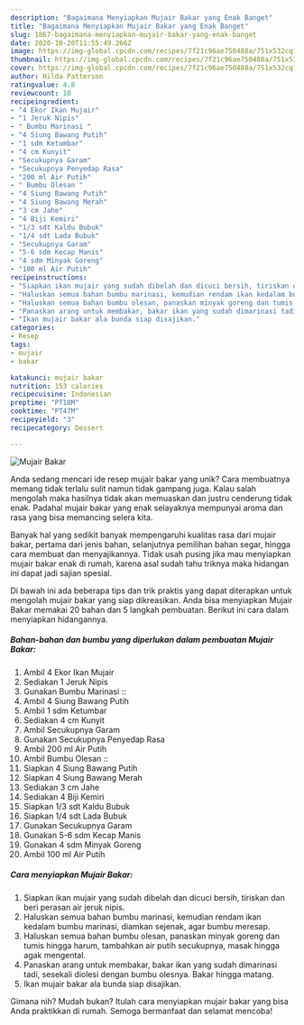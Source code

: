 ```yaml
---
description: "Bagaimana Menyiapkan Mujair Bakar yang Enak Banget"
title: "Bagaimana Menyiapkan Mujair Bakar yang Enak Banget"
slug: 1867-bagaimana-menyiapkan-mujair-bakar-yang-enak-banget
date: 2020-10-20T11:55:49.266Z
image: https://img-global.cpcdn.com/recipes/7f21c96ae750488a/751x532cq70/mujair-bakar-foto-resep-utama.jpg
thumbnail: https://img-global.cpcdn.com/recipes/7f21c96ae750488a/751x532cq70/mujair-bakar-foto-resep-utama.jpg
cover: https://img-global.cpcdn.com/recipes/7f21c96ae750488a/751x532cq70/mujair-bakar-foto-resep-utama.jpg
author: Hilda Patterson
ratingvalue: 4.8
reviewcount: 10
recipeingredient:
- "4 Ekor Ikan Mujair"
- "1 Jeruk Nipis"
- " Bumbu Marinasi "
- "4 Siung Bawang Putih"
- "1 sdm Ketumbar"
- "4 cm Kunyit"
- "Secukupnya Garam"
- "Secukupnya Penyedap Rasa"
- "200 ml Air Putih"
- " Bumbu Olesan "
- "4 Siung Bawang Putih"
- "4 Siung Bawang Merah"
- "3 cm Jahe"
- "4 Biji Kemiri"
- "1/3 sdt Kaldu Bubuk"
- "1/4 sdt Lada Bubuk"
- "Secukupnya Garam"
- "5-6 sdm Kecap Manis"
- "4 sdm Minyak Goreng"
- "100 ml Air Putih"
recipeinstructions:
- "Siapkan ikan mujair yang sudah dibelah dan dicuci bersih, tiriskan dan beri perasan air jeruk nipis."
- "Haluskan semua bahan bumbu marinasi, kemudian rendam ikan kedalam bumbu marinasi, diamkan sejenak, agar bumbu meresap."
- "Haluskan semua bahan bumbu olesan, panaskan minyak goreng dan tumis hingga harum, tambahkan air putih secukupnya, masak hingga agak mengental."
- "Panaskan arang untuk membakar, bakar ikan yang sudah dimarinasi tadi, sesekali diolesi dengan bumbu olesnya. Bakar hingga matang."
- "Ikan mujair bakar ala bunda siap disajikan."
categories:
- Resep
tags:
- mujair
- bakar

katakunci: mujair bakar 
nutrition: 153 calories
recipecuisine: Indonesian
preptime: "PT18M"
cooktime: "PT47M"
recipeyield: "3"
recipecategory: Dessert

---
```



![Mujair Bakar](https://img-global.cpcdn.com/recipes/7f21c96ae750488a/751x532cq70/mujair-bakar-foto-resep-utama.jpg)

Anda sedang mencari ide resep mujair bakar yang unik? Cara membuatnya memang tidak terlalu sulit namun tidak gampang juga. Kalau salah mengolah maka hasilnya tidak akan memuaskan dan justru cenderung tidak enak. Padahal mujair bakar yang enak selayaknya mempunyai aroma dan rasa yang bisa memancing selera kita.

Banyak hal yang sedikit banyak mempengaruhi kualitas rasa dari mujair bakar, pertama dari jenis bahan, selanjutnya pemilihan bahan segar, hingga cara membuat dan menyajikannya. Tidak usah pusing jika mau menyiapkan mujair bakar enak di rumah, karena asal sudah tahu triknya maka hidangan ini dapat jadi sajian spesial.




Di bawah ini ada beberapa tips dan trik praktis yang dapat diterapkan untuk mengolah mujair bakar yang siap dikreasikan. Anda bisa menyiapkan Mujair Bakar memakai 20 bahan dan 5 langkah pembuatan. Berikut ini cara dalam menyiapkan hidangannya.

<!--inarticleads1-->

##### Bahan-bahan dan bumbu yang diperlukan dalam pembuatan Mujair Bakar:

1. Ambil 4 Ekor Ikan Mujair
1. Sediakan 1 Jeruk Nipis
1. Gunakan  Bumbu Marinasi ::
1. Ambil 4 Siung Bawang Putih
1. Ambil 1 sdm Ketumbar
1. Sediakan 4 cm Kunyit
1. Ambil Secukupnya Garam
1. Gunakan Secukupnya Penyedap Rasa
1. Ambil 200 ml Air Putih
1. Ambil  Bumbu Olesan ::
1. Siapkan 4 Siung Bawang Putih
1. Siapkan 4 Siung Bawang Merah
1. Sediakan 3 cm Jahe
1. Sediakan 4 Biji Kemiri
1. Siapkan 1/3 sdt Kaldu Bubuk
1. Siapkan 1/4 sdt Lada Bubuk
1. Gunakan Secukupnya Garam
1. Gunakan 5-6 sdm Kecap Manis
1. Gunakan 4 sdm Minyak Goreng
1. Ambil 100 ml Air Putih




<!--inarticleads2-->

##### Cara menyiapkan Mujair Bakar:

1. Siapkan ikan mujair yang sudah dibelah dan dicuci bersih, tiriskan dan beri perasan air jeruk nipis.
1. Haluskan semua bahan bumbu marinasi, kemudian rendam ikan kedalam bumbu marinasi, diamkan sejenak, agar bumbu meresap.
1. Haluskan semua bahan bumbu olesan, panaskan minyak goreng dan tumis hingga harum, tambahkan air putih secukupnya, masak hingga agak mengental.
1. Panaskan arang untuk membakar, bakar ikan yang sudah dimarinasi tadi, sesekali diolesi dengan bumbu olesnya. Bakar hingga matang.
1. Ikan mujair bakar ala bunda siap disajikan.




Gimana nih? Mudah bukan? Itulah cara menyiapkan mujair bakar yang bisa Anda praktikkan di rumah. Semoga bermanfaat dan selamat mencoba!

